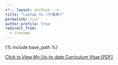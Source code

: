 ```yaml
---
<!-- layout: archive -->
title: "Lantao Yu (于澜涛)"
permalink: /cv/
author_profile: true
redirect_from:
  - /resume
---
```


{% include base_path %}

[Click to View My Up-to-date Curriculum Vitae [PDF]](http://lzheng21.github.io/files/cv.pdf)

<!-- <embed src="http://lantaoyu.com/files/lantaoyu_cv.pdf" width="650" height="1800" type='application/pdf'> -->

